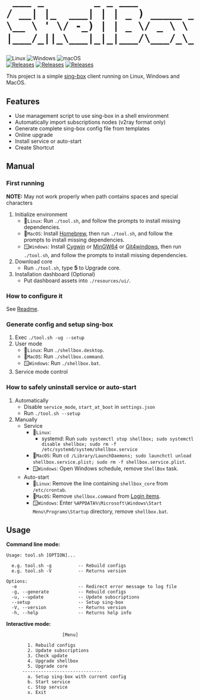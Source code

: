 <h1 align="center">
<pre>
 ___ _        _ _ ___        　
/ __| |_  ___| | | _ ) _____ __
\__ \ ' \/ -_) | | _ \/ _ \ \ /
|___/_||_\___|_|_|___/\___/_\_\
</pre>
</h1>

![Linux](https://img.shields.io/badge/Linux-FCC624?style=flat-square&logo=linux&logoColor=black)
![Windows](https://img.shields.io/badge/Windows-0078D6?style=flat-square&logo=windows&logoColor=white)
![macOS](https://img.shields.io/badge/mac%20os-000000?style=flat-square&logo=macos&logoColor=F0F0F0)<br/>
[![Releases](https://img.shields.io/github/release/muink/shellbox.svg?style=flat-square&label=shellbox&colorB=green)](https://github.com/muink/shellbox/releases)
[![Releases](https://img.shields.io/badge/Documentation-8A2BE2?style=flat-square)](./docs/README.md)
[![Releases](https://img.shields.io/github/license/muink/shellbox?style=flat-square&colorB=blue)](./LICENSE)

This project is a simple [sing-box][] client running on Linux, Windows and MacOS.

## Features

+ Use management script to use sing-box in a shell environment
+ Automatically import subscriptions nodes (v2ray format only)
+ Generate complete sing-box config file from templates
+ Online upgrade
+ Install service or auto-start
+ Create Shortcut

## Manual

### First running

**NOTE:** May not work properly when path contains spaces and special characters

1. Initialize environment
   + 🐧`Linux`: Run `./tool.sh`, and follow the prompts to install missing dependencies.
   + 🍎`MacOS`: Install [Homebrew][], then run `./tool.sh`, and follow the prompts to install missing dependencies.
   + 🪟`Windows`: Install [Cygwin][] or [MinGW64][] or [Git4windows][], then run `./tool.sh`, and follow the prompts to install missing dependencies.
2. Download core
   + Run `./tool.sh`, type **5** to Upgrade core.
3. Installation dashboard (Optional)
   + Put dashboard assets into `./resources/ui/`.

### How to configure it

See [Readme](./docs/README.md).

### Generate config and setup sing-box

1. Exec `./tool.sh -ug --setup`
2. User mode
   + 🐧`Linux`: Run `./shellbox.desktop`.
   + 🍎`MacOS`: Run `./shellbox.command`.
   + 🪟`Windows`: Run `./shellbox.bat`.
3. Service mode control

### How to safely uninstall service or auto-start

1. Automatically
   + Disable `service_mode`, `start_at_boot` in `settings.json`
   + Run `./tool.sh --setup`
2. Manually
   + Service
      + 🐧`Linux`:
         + systemd: Run `sudo systemctl stop shellbox; sudo systemctl disable shellbox; sudo rm -f /etc/systemd/system/shellbox.service`
      + 🍎`MacOS`: Run `cd /Library/LaunchDaemons; sudo launchctl unload shellbox.service.plist; sudo rm -f shellbox.service.plist`.
      + 🪟`Windows`: Open Windows schedule, remove `ShellBox` task.
   + Auto-start
      + 🐧`Linux`: Remove the line containing `shellbox_core` from `/etc/crontab`.
      + 🍎`MacOS`: Remove `shellbox.command` from [Login items][].
      + 🪟`Windows`: Enter `%APPDATA%\Microsoft\Windows\Start Menu\Programs\Startup` directory, remove `shellbox.bat`.

## Usage

**Command line mode:**

``` shell
Usage: tool.sh [OPTION]...

  e.g. tool.sh -g          -- Rebuild configs
  e.g. tool.sh -V          -- Returns version

Options:
  -e                       -- Redirect error message to log file
  -g, --generate           -- Rebuild configs
  -u, --update             -- Update subscriptions
  --setup                  -- Setup sing-box
  -V, --version            -- Returns version
  -h, --help               -- Returns help info
```

**Interactive mode:**

``` shell
                     [Menu]

        1. Rebuild configs
        2. Update subscriptions
        3. Check update
        4. Upgrade shellbox
        5. Upgrade core
      ------------------------------
        a. Setup sing-box with current config
        b. Start service
        c. Stop service
        x. Exit
```

[sing-box]: https://github.com/SagerNet/sing-box
[Homebrew]: https://brew.sh/
[Cygwin]: https://www.cygwin.com/
[MinGW64]: https://www.mingw-w64.org/
[Git4windows]: https://git-scm.com/
[Login items]: https://support.apple.com/guide/mac-help/remove-login-items-resolve-startup-problems-mh21210/mac
